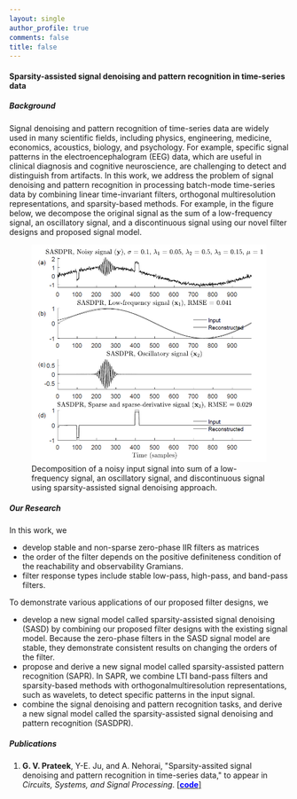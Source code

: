 ```yaml
---
layout: single
author_profile: true
comments: false
title: false
---
```


#### Sparsity-assisted signal denoising and pattern recognition in time-series data
##### Background
Signal denoising and pattern recognition of time-series data are widely used in many scientific fields, including physics, engineering, medicine, economics, acoustics, biology, and psychology. For example, specific signal patterns in the electroencephalogram (EEG) data, which are useful in clinical diagnosis and cognitive neuroscience, are challenging to detect and distinguish from artifacts. In this work, we address the problem of signal denoising and pattern recognition in processing batch-mode time-series data by combining linear time-invariant filters, orthogonal multiresolution representations, and sparsity-based methods. For example, in the figure below, we decompose the original signal as the sum of a low-frequency signal, an oscillatory signal, and a discontinuous signal using our novel filter designs and proposed signal model.

<figure>
  <img src="figures/sasdpr.png"/>
  <figcaption>Decomposition of a noisy input signal into sum of a low-frequency signal, an oscillatory signal, and discontinuous signal using sparsity-assisted signal denoising approach.</figcaption>
</figure>

##### Our Research
In this work, we
* develop stable and non-sparse zero-phase IIR filters as matrices
* the order of the filter depends on the positive definiteness condition of the reachability and observability Gramians.
* filter response types include stable low-pass, high-pass, and band-pass filters.

To demonstrate various applications of our proposed filter designs, we
* develop a new signal model called sparsity-assisted signal denoising (SASD) by combining our proposed filter designs with the existing signal model. Because the zero-phase filters in the SASD signal model are stable, they demonstrate consistent results on changing the orders of the filter.
* propose and derive a new signal model called sparsity-assisted pattern recognition (SAPR). In SAPR, we combine LTI band-pass filters and sparsity-based methods with orthogonalmultiresolution representations, such as wavelets, to detect specific patterns in the input signal.
* combine the signal denoising and pattern recognition tasks, and derive a new signal model called the sparsity-assisted signal denoising and pattern recognition (SASDPR).

##### Publications
1. **G. V. Prateek**, Y-E. Ju, and A. Nehorai, "Sparsity-assited signal denoising and pattern recognition in time-series data," to appear in _Circuits, Systems, and Signal Processing_. [\[<span style="color:blue">**code**</span>\]](https://github.com/prateekgv/sasdpr)